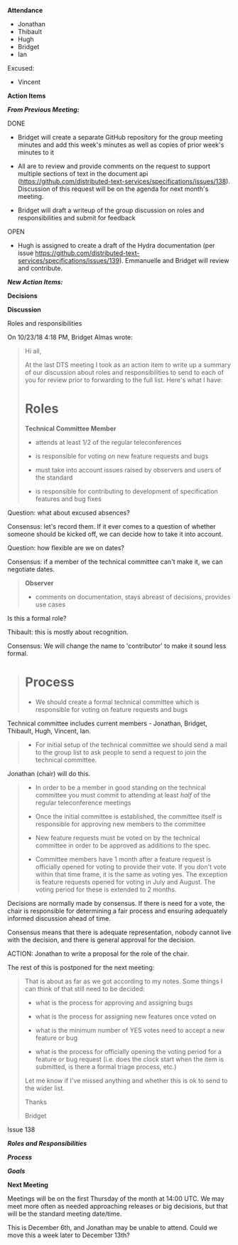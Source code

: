 **Attendance**

- Jonathan
- Thibault
- Hugh
- Bridget
- Ian

Excused:

- Vincent

**Action Items**

***From Previous Meeting:***

DONE

* Bridget will create a separate GitHub repository for the group meeting minutes and add this week's minutes as well as copies of prior week's minutes to it

* All are to review and provide comments on the request to support multiple sections of text in the document api (https://github.com/distributed-text-services/specifications/issues/138). Discussion of this request will be on the agenda for next month's meeting.

* Bridget will draft a writeup of the group discussion on roles and responsibilities and submit for feedback

OPEN

* Hugh is assigned to create a draft of the Hydra documentation (per issue https://github.com/distributed-text-services/specifications/issues/139). Emmanuelle and Bridget will review and contribute.

***New Action Items:***

**Decisions**

**Discussion**

Roles and responsibilities

On 10/23/18 4:18 PM, Bridget Almas wrote:
> Hi all,
>
> At the last DTS meeting I took as an action item to write up a summary 
> of our discussion about roles and responsibilities to send to each of 
> you for review prior to forwarding to the full list. Here's what I have:
>
> # Roles
>
> **Technical Committee Member**
>
> * attends at least 1/2 of the regular teleconferences
>
> * is responsible for voting on new feature requests and bugs
>
> * must take into account issues raised by observers and users of the 
> standard
>
> * is responsible for contributing to development of specification 
> features and bug fixes

Question: what about excused absences?

Consensus: let's record them.  If it ever comes to a question of whether someone should be
kicked off, we can decide how to take it into account.

Question: how flexible are we on dates?

Consensus: if a member of the technical committee can't make it, we can negotiate dates.

> **Observer**
>
> * comments on documentation, stays abreast of decisions, provides use 
> cases

Is this a formal role?

Thibault: this is mostly about recognition.

Consensus: We will change the name to 'contributor' to make it sound less formal.

> # Process
>
>  * We should create a formal technical committee which is responsible 
> for voting on feature requests and bugs

Technical committee includes current members - Jonathan, Bridget, Thibault, Hugh, Vincent, Ian.

> * For initial setup of the technical committee we should send a mail 
> to the group list to ask people to send a request to join the 
> technical committee.

Jonathan (chair) will do this.

> * In order to be a member in good standing on the technical committee 
> you must commit to attending at least *half* of the regular 
> teleconference meetings
>
> * Once the initial committee is established, the committee itself is 
> responsible for approving new members to the committee
>
> *  New feature requests must be voted on by the technical committee in 
> order to be approved as additions to the spec.
>
> * Committee members have 1 month after a feature request is officially 
> opened for voting to provide their vote.  If you don't vote within 
> that time frame, it is the same as voting yes. The exception is 
> feature requests opened for voting in July and August. The voting 
> period for these is extended to 2 months.

Decisions are normally made by consensus.  If there is need for a vote, the chair
is responsible for determining a fair process and ensuring adequately informed
discussion ahead of time.

Consensus means that there is adequate representation, nobody cannot live with
the decision, and there is general approval for the decision.

ACTION:  Jonathan to write a proposal for the role of the chair.

The rest of this is postponed for the next meeting:

> That is about as far as we got according to my notes. Some things I 
> can think of that still need to be decided:
>
> - what is the process for approving and assigning bugs
>
> - what is the process for assigning new features once voted on
>
> - what is the minimum number of YES votes need to accept a new feature 
> or bug
>
> - what is the process for officially opening the voting period for a 
> feature or bug request (i.e. does the clock start when the item is 
> submitted, is there a formal triage process, etc.)
>
>
> Let me know if I've missed anything and whether this is ok to send to 
> the wider list.
>
> Thanks
>
> Bridget



Issue 138

***Roles and Responsibilities***

***Process***

***Goals***

**Next Meeting**

Meetings will be on the first Thursday of the month at 14:00 UTC. We may meet more often as needed approaching releases or big decisions, but that will be the standard meeting date/time.

This is December 6th, and Jonathan may be unable to attend. Could we move this a week later to December 13th?

